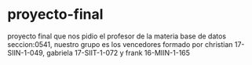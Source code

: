 # proyecto-final
proyecto final que nos pidio el profesor de la materia base de datos seccion:0541, nuestro grupo es los vencedores formado por christian 17-SIIN-1-049, gabriela 17-SIIT-1-072 y frank 16-MIIN-1-165
